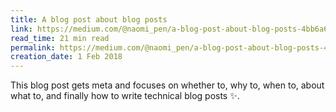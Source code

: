 ```yaml
---
title: A blog post about blog posts
link: https://medium.com/@naomi_pen/a-blog-post-about-blog-posts-4bb6a6ce0772
read_time: 21 min read
permalink: https://medium.com/@naomi_pen/a-blog-post-about-blog-posts-4bb6a6ce0772
creation_date: 1 Feb 2018
---
```


This blog post gets meta and focuses on whether to, why to, when to, about what to, and finally how to write technical blog posts ✨.
